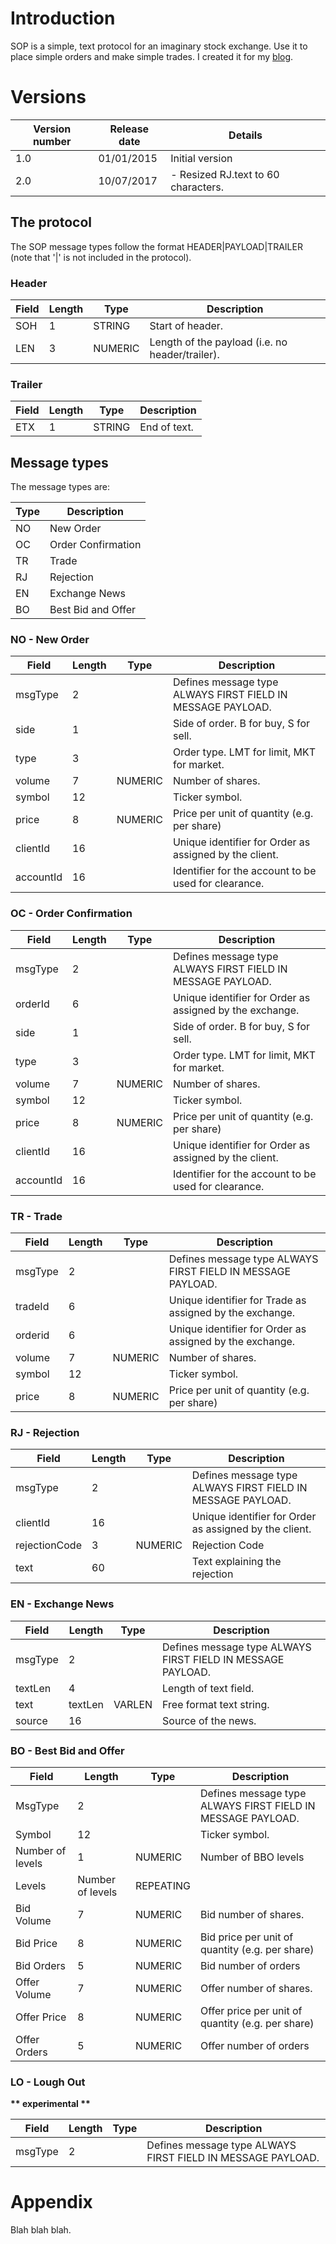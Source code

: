 Introduction
============

SOP is a simple, text protocol for an imaginary stock exchange. Use it to place simple orders and make simple trades. I created it for my [blog](https://prontog.wordpress.com/).

Versions
========

| Version number | Release date | Details                               |
|----------------|--------------|---------------------------------------|
| 1.0            | 01/01/2015   | Initial version                       |
| 2.0            | 10/07/2017   | -   Resized RJ.text to 60 characters. |

The protocol
------------

The SOP message types follow the format HEADER|PAYLOAD|TRAILER (note that '|' is not included in the protocol).

### Header

| Field | Length | Type    | Description                                     |
|-------|--------|---------|-------------------------------------------------|
| SOH   | 1      | STRING  | Start of header.                                |
| LEN   | 3      | NUMERIC | Length of the payload (i.e. no header/trailer). |

### Trailer

| Field | Length | Type   | Description  |
|-------|--------|--------|--------------|
| ETX   | 1      | STRING | End of text. |

Message types
-------------

The message types are:

| Type | Description        |
|------|--------------------|
| NO   | New Order          |
| OC   | Order Confirmation |
| TR   | Trade              |
| RJ   | Rejection          |
| EN   | Exchange News      |
| BO   | Best Bid and Offer |

### NO - New Order

| Field     | Length | Type    | Description                                                 |
|-----------|--------|---------|-------------------------------------------------------------|
| msgType   | 2      |         | Defines message type ALWAYS FIRST FIELD IN MESSAGE PAYLOAD. |
| side      | 1      |         | Side of order. B for buy, S for sell.                       |
| type      | 3      |         | Order type. LMT for limit, MKT for market.                  |
| volume    | 7      | NUMERIC | Number of shares.                                           |
| symbol    | 12     |         | Ticker symbol.                                              |
| price     | 8      | NUMERIC | Price per unit of quantity (e.g. per share)                 |
| clientId  | 16     |         | Unique identifier for Order as assigned by the client.      |
| accountId | 16     |         | Identifier for the account to be used for clearance.        |

### OC - Order Confirmation

| Field     | Length | Type    | Description                                                 |
|-----------|--------|---------|-------------------------------------------------------------|
| msgType   | 2      |         | Defines message type ALWAYS FIRST FIELD IN MESSAGE PAYLOAD. |
| orderId   | 6      |         | Unique identifier for Order as assigned by the exchange.    |
| side      | 1      |         | Side of order. B for buy, S for sell.                       |
| type      | 3      |         | Order type. LMT for limit, MKT for market.                  |
| volume    | 7      | NUMERIC | Number of shares.                                           |
| symbol    | 12     |         | Ticker symbol.                                              |
| price     | 8      | NUMERIC | Price per unit of quantity (e.g. per share)                 |
| clientId  | 16     |         | Unique identifier for Order as assigned by the client.      |
| accountId | 16     |         | Identifier for the account to be used for clearance.        |

### TR - Trade

| Field   | Length | Type    | Description                                                 |
|---------|--------|---------|-------------------------------------------------------------|
| msgType | 2      |         | Defines message type ALWAYS FIRST FIELD IN MESSAGE PAYLOAD. |
| tradeId | 6      |         | Unique identifier for Trade as assigned by the exchange.    |
| orderid | 6      |         | Unique identifier for Order as assigned by the exchange.    |
| volume  | 7      | NUMERIC | Number of shares.                                           |
| symbol  | 12     |         | Ticker symbol.                                              |
| price   | 8      | NUMERIC | Price per unit of quantity (e.g. per share)                 |

### RJ - Rejection

| Field         | Length | Type    | Description                                                 |
|---------------|--------|---------|-------------------------------------------------------------|
| msgType       | 2      |         | Defines message type ALWAYS FIRST FIELD IN MESSAGE PAYLOAD. |
| clientId      | 16     |         | Unique identifier for Order as assigned by the client.      |
| rejectionCode | 3      | NUMERIC | Rejection Code                                              |
| text          | 60     |         | Text explaining the rejection                               |

### EN - Exchange News

| Field   | Length  | Type   | Description                                                 |
|---------|---------|--------|-------------------------------------------------------------|
| msgType | 2       |        | Defines message type ALWAYS FIRST FIELD IN MESSAGE PAYLOAD. |
| textLen | 4       |        | Length of text field.                                       |
| text    | textLen | VARLEN | Free format text string.                                    |
| source  | 16      |        | Source of the news.                                         |

### BO - Best Bid and Offer

| Field            | Length           | Type      | Description                                                 |
|------------------|------------------|-----------|-------------------------------------------------------------|
| MsgType          | 2                |           | Defines message type ALWAYS FIRST FIELD IN MESSAGE PAYLOAD. |
| Symbol           | 12               |           | Ticker symbol.                                              |
| Number of levels | 1                | NUMERIC   | Number of BBO levels                                        |
| Levels           | Number of levels | REPEATING |                                                             |
| Bid Volume       | 7                | NUMERIC   | Bid number of shares.                                       |
| Bid Price        | 8                | NUMERIC   | Bid price per unit of quantity (e.g. per share)             |
| Bid Orders       | 5                | NUMERIC   | Bid number of orders                                        |
| Offer Volume     | 7                | NUMERIC   | Offer number of shares.                                     |
| Offer Price      | 8                | NUMERIC   | Offer price per unit of quantity (e.g. per share)           |
| Offer Orders     | 5                | NUMERIC   | Offer number of orders                                      |

### LO - Lough Out

**\*\* experimental \*\***

| Field   | Length | Type | Description                                                 |
|---------|--------|------|-------------------------------------------------------------|
| msgType | 2      |      | Defines message type ALWAYS FIRST FIELD IN MESSAGE PAYLOAD. |

Appendix
========

Blah blah blah.

